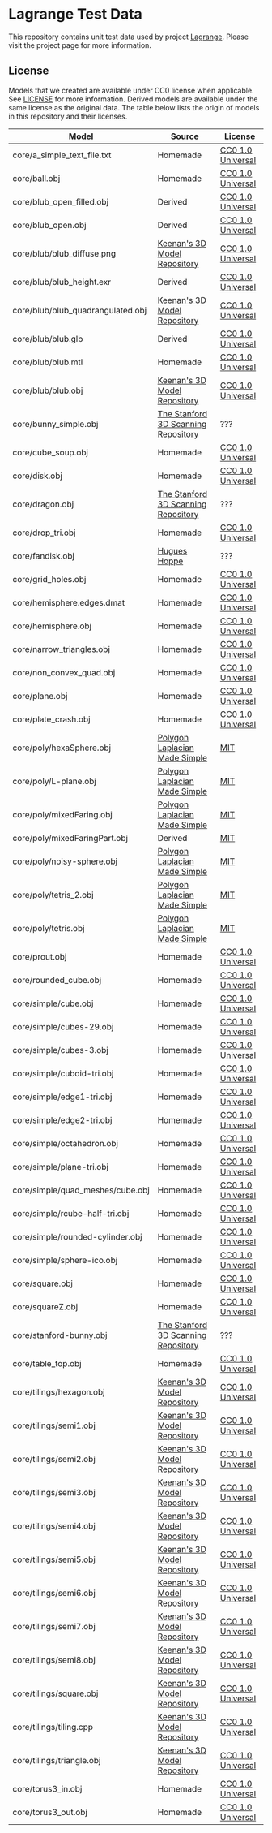 # Lagrange Test Data

This repository contains unit test data used by project
[Lagrange](https://github.com/adobe/lagrange). Please visit the project page for more information.

## License

Models that we created are available under CC0 license when applicable. See [LICENSE](LICENSE) for
more information. Derived models are available under the same license as the original data. The
table below lists the origin of models in this repository and their licenses.

<!-- generated-table-begins -->
| Model                             | Source                                             | License                  |
|-----------------------------------|----------------------------------------------------|--------------------------|
| core/a_simple_text_file.txt       | Homemade                                           | [CC0 1.0 Universal][cc0] |
| core/ball.obj                     | Homemade                                           | [CC0 1.0 Universal][cc0] |
| core/blub_open_filled.obj         | Derived                                            | [CC0 1.0 Universal][cc0] |
| core/blub_open.obj                | Derived                                            | [CC0 1.0 Universal][cc0] |
| core/blub/blub_diffuse.png        | [Keenan's 3D Model Repository][keenan]             | [CC0 1.0 Universal][cc0] |
| core/blub/blub_height.exr         | Derived                                            | [CC0 1.0 Universal][cc0] |
| core/blub/blub_quadrangulated.obj | [Keenan's 3D Model Repository][keenan]             | [CC0 1.0 Universal][cc0] |
| core/blub/blub.glb                | Derived                                            | [CC0 1.0 Universal][cc0] |
| core/blub/blub.mtl                | Homemade                                           | [CC0 1.0 Universal][cc0] |
| core/blub/blub.obj                | [Keenan's 3D Model Repository][keenan]             | [CC0 1.0 Universal][cc0] |
| core/bunny_simple.obj             | [The Stanford 3D Scanning Repository][standford]   | ???                      |
| core/cube_soup.obj                | Homemade                                           | [CC0 1.0 Universal][cc0] |
| core/disk.obj                     | Homemade                                           | [CC0 1.0 Universal][cc0] |
| core/dragon.obj                   | [The Stanford 3D Scanning Repository][standford]   | ???                      |
| core/drop_tri.obj                 | Homemade                                           | [CC0 1.0 Universal][cc0] |
| core/fandisk.obj                  | [Hugues Hoppe](http://hhoppe.com/pm_data.zip)      | ???                      |
| core/grid_holes.obj               | Homemade                                           | [CC0 1.0 Universal][cc0] |
| core/hemisphere.edges.dmat        | Homemade                                           | [CC0 1.0 Universal][cc0] |
| core/hemisphere.obj               | Homemade                                           | [CC0 1.0 Universal][cc0] |
| core/narrow_triangles.obj         | Homemade                                           | [CC0 1.0 Universal][cc0] |
| core/non_convex_quad.obj          | Homemade                                           | [CC0 1.0 Universal][cc0] |
| core/plane.obj                    | Homemade                                           | [CC0 1.0 Universal][cc0] |
| core/plate_crash.obj              | Homemade                                           | [CC0 1.0 Universal][cc0] |
| core/poly/hexaSphere.obj          | [Polygon Laplacian Made Simple][polygon-laplacian] | [MIT]                    |
| core/poly/L-plane.obj             | [Polygon Laplacian Made Simple][polygon-laplacian] | [MIT]                    |
| core/poly/mixedFaring.obj         | [Polygon Laplacian Made Simple][polygon-laplacian] | [MIT]                    |
| core/poly/mixedFaringPart.obj     | Derived                                            | [MIT]                    |
| core/poly/noisy-sphere.obj        | [Polygon Laplacian Made Simple][polygon-laplacian] | [MIT]                    |
| core/poly/tetris_2.obj            | [Polygon Laplacian Made Simple][polygon-laplacian] | [MIT]                    |
| core/poly/tetris.obj              | [Polygon Laplacian Made Simple][polygon-laplacian] | [MIT]                    |
| core/prout.obj                    | Homemade                                           | [CC0 1.0 Universal][cc0] |
| core/rounded_cube.obj             | Homemade                                           | [CC0 1.0 Universal][cc0] |
| core/simple/cube.obj              | Homemade                                           | [CC0 1.0 Universal][cc0] |
| core/simple/cubes-29.obj          | Homemade                                           | [CC0 1.0 Universal][cc0] |
| core/simple/cubes-3.obj           | Homemade                                           | [CC0 1.0 Universal][cc0] |
| core/simple/cuboid-tri.obj        | Homemade                                           | [CC0 1.0 Universal][cc0] |
| core/simple/edge1-tri.obj         | Homemade                                           | [CC0 1.0 Universal][cc0] |
| core/simple/edge2-tri.obj         | Homemade                                           | [CC0 1.0 Universal][cc0] |
| core/simple/octahedron.obj        | Homemade                                           | [CC0 1.0 Universal][cc0] |
| core/simple/plane-tri.obj         | Homemade                                           | [CC0 1.0 Universal][cc0] |
| core/simple/quad_meshes/cube.obj  | Homemade                                           | [CC0 1.0 Universal][cc0] |
| core/simple/rcube-half-tri.obj    | Homemade                                           | [CC0 1.0 Universal][cc0] |
| core/simple/rounded-cylinder.obj  | Homemade                                           | [CC0 1.0 Universal][cc0] |
| core/simple/sphere-ico.obj        | Homemade                                           | [CC0 1.0 Universal][cc0] |
| core/square.obj                   | Homemade                                           | [CC0 1.0 Universal][cc0] |
| core/squareZ.obj                  | Homemade                                           | [CC0 1.0 Universal][cc0] |
| core/stanford-bunny.obj           | [The Stanford 3D Scanning Repository][standford]   | ???                      |
| core/table_top.obj                | Homemade                                           | [CC0 1.0 Universal][cc0] |
| core/tilings/hexagon.obj          | [Keenan's 3D Model Repository][keenan]             | [CC0 1.0 Universal][cc0] |
| core/tilings/semi1.obj            | [Keenan's 3D Model Repository][keenan]             | [CC0 1.0 Universal][cc0] |
| core/tilings/semi2.obj            | [Keenan's 3D Model Repository][keenan]             | [CC0 1.0 Universal][cc0] |
| core/tilings/semi3.obj            | [Keenan's 3D Model Repository][keenan]             | [CC0 1.0 Universal][cc0] |
| core/tilings/semi4.obj            | [Keenan's 3D Model Repository][keenan]             | [CC0 1.0 Universal][cc0] |
| core/tilings/semi5.obj            | [Keenan's 3D Model Repository][keenan]             | [CC0 1.0 Universal][cc0] |
| core/tilings/semi6.obj            | [Keenan's 3D Model Repository][keenan]             | [CC0 1.0 Universal][cc0] |
| core/tilings/semi7.obj            | [Keenan's 3D Model Repository][keenan]             | [CC0 1.0 Universal][cc0] |
| core/tilings/semi8.obj            | [Keenan's 3D Model Repository][keenan]             | [CC0 1.0 Universal][cc0] |
| core/tilings/square.obj           | [Keenan's 3D Model Repository][keenan]             | [CC0 1.0 Universal][cc0] |
| core/tilings/tiling.cpp           | [Keenan's 3D Model Repository][keenan]             | [CC0 1.0 Universal][cc0] |
| core/tilings/triangle.obj         | [Keenan's 3D Model Repository][keenan]             | [CC0 1.0 Universal][cc0] |
| core/torus3_in.obj                | Homemade                                           | [CC0 1.0 Universal][cc0] |
| core/torus3_out.obj               | Homemade                                           | [CC0 1.0 Universal][cc0] |
<!-- generated-table-ends -->

[cc0]: https://creativecommons.org/publicdomain/zero/1.0/legalcode
[keenan]: https://www.cs.cmu.edu/~kmcrane/Projects/ModelRepository/
[MIT]: https://opensource.org/licenses/MIT
[polygon-laplacian]: https://github.com/mbotsch/polygon-laplacian
[standford]: http://graphics.stanford.edu/data/3Dscanrep
